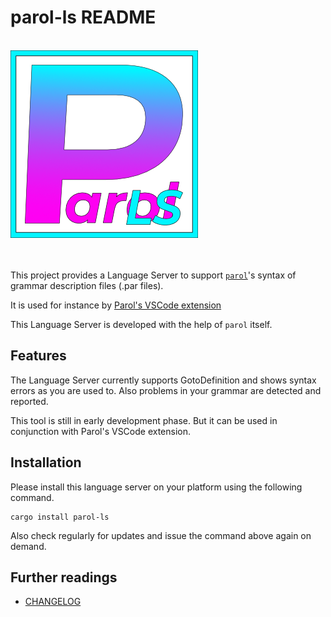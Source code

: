 # parol-ls README

<!-- markdownlint-disable Inline HTML -->
<br>
<img src="./images/ParolLS_300x300.png" alt="Logo" height=300 with=300>
<br><br><br>
<!-- markdownlint-enable Inline HTML -->

This project provides a Language Server to support
[`parol`](https://github.com/jsinger67/parol.git)'s syntax of grammar description files (.par files).

It is used for instance by
[Parol's VSCode extension](https://marketplace.visualstudio.com/items?itemName=jsinger67.parol-vscode)

This Language Server is developed with the help of `parol` itself.

## Features

The Language Server currently supports GotoDefinition and shows syntax errors as you are used to.
Also problems in your grammar are detected and reported.

This tool is still in early development phase. But it can be used in conjunction with Parol's VSCode
extension.

## Installation

Please install this language server on your platform using the following command.

```shell
cargo install parol-ls
```

Also check regularly for updates and issue the command above again on demand.

## Further readings

* [CHANGELOG](./CHANGELOG.md)
